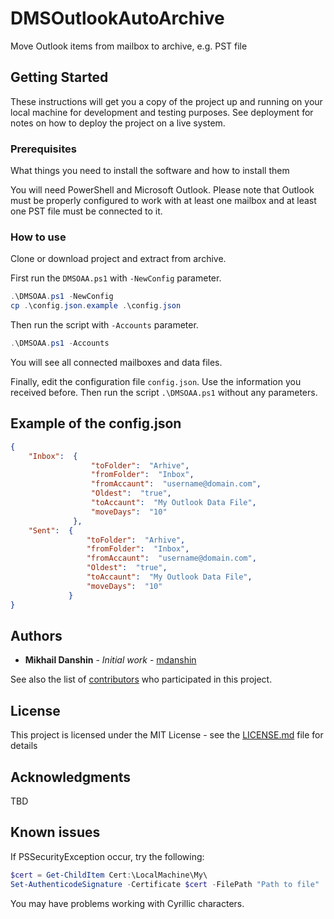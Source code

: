 
# DMSOutlookAutoArchive

Move Outlook items from mailbox to archive, e.g. PST file

## Getting Started

These instructions will get you a copy of the project up and running on your local machine for development and testing purposes. See deployment for notes on how to deploy the project on a live system.

### Prerequisites

What things you need to install the software and how to install them

You will need PowerShell and Microsoft Outlook. Please note that Outlook must be properly configured to work with at least one mailbox and at least one PST file must be connected to it.

### How to use

Clone or download project and extract from archive.

First run the `DMSOAA.ps1` with `-NewConfig` parameter.

```Powershell
.\DMSOAA.ps1 -NewConfig
cp .\config.json.example .\config.json
```

Then run the script with `-Accounts` parameter.

```Powershell
.\DMSOAA.ps1 -Accounts
```

You will see all connected mailboxes and data files.

Finally, edit the configuration file `config.json`. Use the information you received before. Then run the script `.\DMSOAA.ps1` without any parameters.

## Example of the config.json

```json
{
    "Inbox":  {
                  "toFolder":  "Arhive",
                  "fromFolder":  "Inbox",
                  "fromAccaunt":  "username@domain.com",
                  "Oldest":  "true",
                  "toAccaunt":  "My Outlook Data File",
                  "moveDays":  "10"
              },
    "Sent":  {
                 "toFolder":  "Arhive",
                 "fromFolder":  "Inbox",
                 "fromAccaunt":  "username@domain.com",
                 "Oldest":  "true",
                 "toAccaunt":  "My Outlook Data File",
                 "moveDays":  "10"
             }
}
```

## Authors

* **Mikhail Danshin** - *Initial work* - [mdanshin](https://github.com/mdanshin)

See also the list of [contributors](https://github.com/mdanshin/DMSOutlookAutoArchive/graphs/contributors) who participated in this project.

## License

This project is licensed under the MIT License - see the [LICENSE.md](LICENSE.md) file for details

## Acknowledgments

TBD

## Known issues
If PSSecurityException occur, try the following:

```Powershell
$cert = Get-ChildItem Cert:\LocalMachine\My\
Set-AuthenticodeSignature -Certificate $cert -FilePath "Path to file"
```

You may have problems working with Cyrillic characters.
